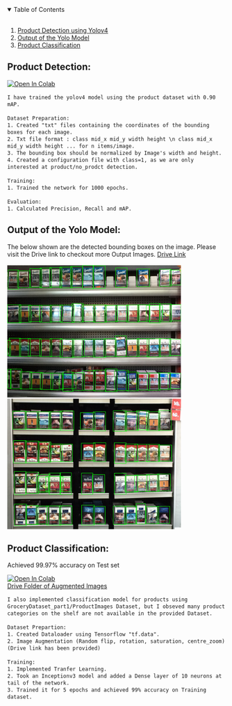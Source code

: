 <!-- TABLE OF CONTENTS -->
<details open="open">
  <summary>Table of Contents</summary>
  <ol>
    <br> 
    <li><a href="#product-detection">Product Detection using Yolov4</a></li>
    <li><a href="#output-of-the-yolo-model">Output of the Yolo Model</a></li>
    <li><a href="#product-classification">Product Classification</a></li>
  </ol>
</details>

## Product Detection:

[![Open In Colab](https://colab.research.google.com/assets/colab-badge.svg)](https://colab.research.google.com/drive/1m0tyYgvedOYufOlRcGjJW5UzkPxEgWM7?usp=sharing)
    
    I have trained the yolov4 model using the product dataset with 0.90 mAP.
    
    Dataset Preparation:
    1. Created "txt" files containing the coordinates of the bounding boxes for each image.
    2. Txt file format : class mid_x mid_y width height \n class mid_x mid_y width height ... for n items/image.
    3. The bounding box should be normalized by Image's width and height.
    4. Created a configuration file with class=1, as we are only interested at product/no_prodct detection.
    
    Training:
    1. Trained the network for 1000 epochs.
    
    Evaluation:
    1. Calculated Precision, Recall and mAP.

## Output of the Yolo Model:

The below shown are the detected bounding boxes on the image. Please visit the Drive link to checkout more Output Images.
[Drive Link](https://drive.google.com/drive/folders/1x5H6Xn3B3Ha-t2uFy1NsouqSFxZC53Mk?usp=sharing)
<br>
<br>
<img src='./output_images/C1_P04_N1_S4_1.JPG' width=400>
<img src='./output_images/C1_P05_N2_S4_2.JPG' width=400>

## Product Classification:

Achieved 99.97% accuracy  on Test set
<br>

[![Open In Colab](https://colab.research.google.com/assets/colab-badge.svg)](https://colab.research.google.com/drive/1Ay6A9mb1PeaiWLB9Oh-79XtckLuXfAc5?usp=sharing)
<br>
[Drive Folder of Augmented Images](https://drive.google.com/drive/folders/1btYOQfTe7QTFAMuf8ljPsvsTryisBbXB?usp=sharing)

    I also implemented classification model for products using GroceryDataset_part1/ProductImages Dataset, but I obseved many product categories on the shelf are not available in the provided Dataset.
    
    Dataset Prepartion:
    1. Created Dataloader using Tensorflow "tf.data".
    2. Image Augmentation (Random flip, rotation, saturation, centre_zoom) (Drive link has been provided) 
    
    Training:
    1. Implemented Tranfer Learning. 
    2. Took an Inceptionv3 model and added a Dense layer of 10 neurons at tail of the network.
    3. Trained it for 5 epochs and achieved 99% accuracy on Training dataset.
   

